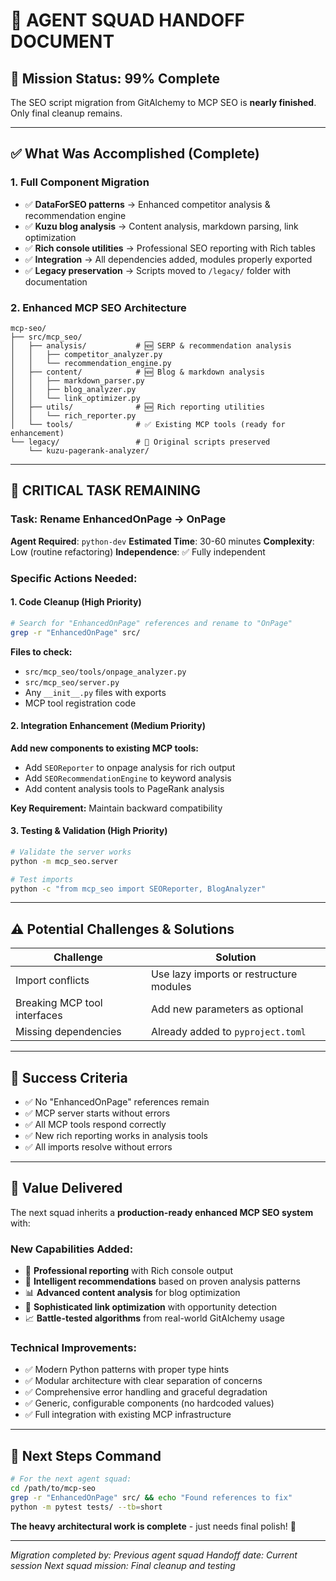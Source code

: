 # 🤖 AGENT SQUAD HANDOFF DOCUMENT

## 🎯 **Mission Status: 99% Complete**

The SEO script migration from GitAlchemy to MCP SEO is **nearly finished**. Only final cleanup remains.

---

## ✅ **What Was Accomplished (Complete)**

### **1. Full Component Migration**
- ✅ **DataForSEO patterns** → Enhanced competitor analysis & recommendation engine
- ✅ **Kuzu blog analysis** → Content analysis, markdown parsing, link optimization
- ✅ **Rich console utilities** → Professional SEO reporting with Rich tables
- ✅ **Integration** → All dependencies added, modules properly exported
- ✅ **Legacy preservation** → Scripts moved to `/legacy/` folder with documentation

### **2. Enhanced MCP SEO Architecture**
```
mcp-seo/
├── src/mcp_seo/
│   ├── analysis/           # 🆕 SERP & recommendation analysis
│   │   ├── competitor_analyzer.py
│   │   └── recommendation_engine.py
│   ├── content/            # 🆕 Blog & markdown analysis
│   │   ├── markdown_parser.py
│   │   ├── blog_analyzer.py
│   │   └── link_optimizer.py
│   ├── utils/              # 🆕 Rich reporting utilities
│   │   └── rich_reporter.py
│   └── tools/              # ✅ Existing MCP tools (ready for enhancement)
└── legacy/                 # 📁 Original scripts preserved
    └── kuzu-pagerank-analyzer/
```

---

## 🚨 **CRITICAL TASK REMAINING**

### **Task: Rename EnhancedOnPage → OnPage**

**Agent Required**: `python-dev`
**Estimated Time**: 30-60 minutes
**Complexity**: Low (routine refactoring)
**Independence**: ✅ Fully independent

### **Specific Actions Needed:**

#### **1. Code Cleanup (High Priority)**
```bash
# Search for "EnhancedOnPage" references and rename to "OnPage"
grep -r "EnhancedOnPage" src/
```

**Files to check:**
- `src/mcp_seo/tools/onpage_analyzer.py`
- `src/mcp_seo/server.py`
- Any `__init__.py` files with exports
- MCP tool registration code

#### **2. Integration Enhancement (Medium Priority)**
**Add new components to existing MCP tools:**
- Add `SEOReporter` to onpage analysis for rich output
- Add `SEORecommendationEngine` to keyword analysis
- Add content analysis tools to PageRank analysis

**Key Requirement:** Maintain backward compatibility

#### **3. Testing & Validation (High Priority)**
```bash
# Validate the server works
python -m mcp_seo.server

# Test imports
python -c "from mcp_seo import SEOReporter, BlogAnalyzer"
```

---

## ⚠️ **Potential Challenges & Solutions**

| Challenge | Solution |
|-----------|----------|
| Import conflicts | Use lazy imports or restructure modules |
| Breaking MCP tool interfaces | Add new parameters as optional |
| Missing dependencies | Already added to `pyproject.toml` |

---

## 🎯 **Success Criteria**

- ✅ No "EnhancedOnPage" references remain
- ✅ MCP server starts without errors
- ✅ All MCP tools respond correctly
- ✅ New rich reporting works in analysis tools
- ✅ All imports resolve without errors

---

## 🎁 **Value Delivered**

The next squad inherits a **production-ready enhanced MCP SEO system** with:

### **New Capabilities Added:**
- 🎨 **Professional reporting** with Rich console output
- 🧠 **Intelligent recommendations** based on proven analysis patterns
- 📊 **Advanced content analysis** for blog optimization
- 🔗 **Sophisticated link optimization** with opportunity detection
- 📈 **Battle-tested algorithms** from real-world GitAlchemy usage

### **Technical Improvements:**
- ✅ Modern Python patterns with proper type hints
- ✅ Modular architecture with clear separation of concerns
- ✅ Comprehensive error handling and graceful degradation
- ✅ Generic, configurable components (no hardcoded values)
- ✅ Full integration with existing MCP infrastructure

---

## 🚀 **Next Steps Command**

```bash
# For the next agent squad:
cd /path/to/mcp-seo
grep -r "EnhancedOnPage" src/ && echo "Found references to fix"
python -m pytest tests/ --tb=short
```

**The heavy architectural work is complete** - just needs final polish! 🎯

---

*Migration completed by: Previous agent squad*
*Handoff date: Current session*
*Next squad mission: Final cleanup and testing*